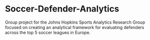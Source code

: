 # Soccer-Defender-Analytics
Group project for the Johns Hopkins Sports Analytics Research Group focused on creating an analytical framework for evaluating defenders across the top 5 soccer leagues in Europe.
